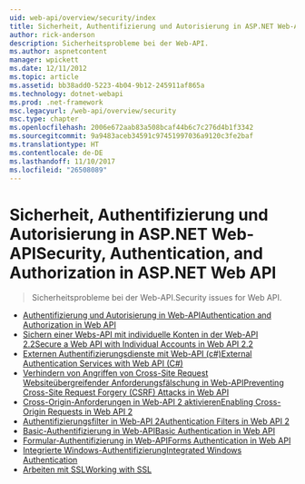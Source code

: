 ```yaml
---
uid: web-api/overview/security/index
title: Sicherheit, Authentifizierung und Autorisierung in ASP.NET Web-API | Microsoft Docs
author: rick-anderson
description: Sicherheitsprobleme bei der Web-API.
ms.author: aspnetcontent
manager: wpickett
ms.date: 12/11/2012
ms.topic: article
ms.assetid: bb38add0-5223-4b04-9b12-245911af865a
ms.technology: dotnet-webapi
ms.prod: .net-framework
msc.legacyurl: /web-api/overview/security
msc.type: chapter
ms.openlocfilehash: 2006e672aab83a508bcaf44b6c7c276d4b1f3342
ms.sourcegitcommit: 9a9483aceb34591c97451997036a9120c3fe2baf
ms.translationtype: HT
ms.contentlocale: de-DE
ms.lasthandoff: 11/10/2017
ms.locfileid: "26508089"
---
```

<a name="security-authentication-and-authorization-in-aspnet-web-api"></a><span data-ttu-id="8371b-103">Sicherheit, Authentifizierung und Autorisierung in ASP.NET Web-API</span><span class="sxs-lookup"><span data-stu-id="8371b-103">Security, Authentication, and Authorization in ASP.NET Web API</span></span>
====================
> <span data-ttu-id="8371b-104">Sicherheitsprobleme bei der Web-API.</span><span class="sxs-lookup"><span data-stu-id="8371b-104">Security issues for Web API.</span></span>


- [<span data-ttu-id="8371b-105">Authentifizierung und Autorisierung in Web-API</span><span class="sxs-lookup"><span data-stu-id="8371b-105">Authentication and Authorization in Web API</span></span>](authentication-and-authorization-in-aspnet-web-api.md)
- [<span data-ttu-id="8371b-106">Sichern einer Webs-API mit individuelle Konten in der Web-API 2.2</span><span class="sxs-lookup"><span data-stu-id="8371b-106">Secure a Web API with Individual Accounts in Web API 2.2</span></span>](individual-accounts-in-web-api.md)
- [<span data-ttu-id="8371b-107">Externen Authentifizierungsdienste mit Web-API (c#)</span><span class="sxs-lookup"><span data-stu-id="8371b-107">External Authentication Services with Web API (C#)</span></span>](external-authentication-services.md)
- [<span data-ttu-id="8371b-108">Verhindern von Angriffen von Cross-Site Request Websiteübergreifender Anforderungsfälschung in Web-API</span><span class="sxs-lookup"><span data-stu-id="8371b-108">Preventing Cross-Site Request Forgery (CSRF) Attacks in Web API</span></span>](preventing-cross-site-request-forgery-csrf-attacks.md)
- [<span data-ttu-id="8371b-109">Cross-Origin-Anforderungen in Web-API 2 aktivieren</span><span class="sxs-lookup"><span data-stu-id="8371b-109">Enabling Cross-Origin Requests in Web API 2</span></span>](enabling-cross-origin-requests-in-web-api.md)
- [<span data-ttu-id="8371b-110">Authentifizierungsfilter in Web-API 2</span><span class="sxs-lookup"><span data-stu-id="8371b-110">Authentication Filters in Web API 2</span></span>](authentication-filters.md)
- [<span data-ttu-id="8371b-111">Basic-Authentifizierung in Web-API</span><span class="sxs-lookup"><span data-stu-id="8371b-111">Basic Authentication in Web API</span></span>](basic-authentication.md)
- [<span data-ttu-id="8371b-112">Formular-Authentifizierung in Web-API</span><span class="sxs-lookup"><span data-stu-id="8371b-112">Forms Authentication in Web API</span></span>](forms-authentication.md)
- [<span data-ttu-id="8371b-113">Integrierte Windows-Authentifizierung</span><span class="sxs-lookup"><span data-stu-id="8371b-113">Integrated Windows Authentication</span></span>](integrated-windows-authentication.md)
- [<span data-ttu-id="8371b-114">Arbeiten mit SSL</span><span class="sxs-lookup"><span data-stu-id="8371b-114">Working with SSL</span></span>](working-with-ssl-in-web-api.md)
